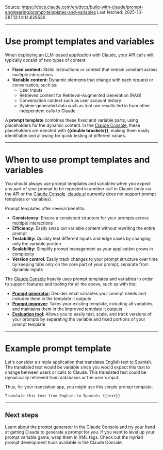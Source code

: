 Source: https://docs.claude.com/en/docs/build-with-claude/prompt-engineering/prompt-templates-and-variables
Last fetched: 2025-10-28T13:14:14.829529

---

# Use prompt templates and variables

When deploying an LLM-based application with Claude, your API calls will typically consist of two types of content:

* **Fixed content:** Static instructions or context that remain constant across multiple interactions
* **Variable content:** Dynamic elements that change with each request or conversation, such as:
  * User inputs
  * Retrieved content for Retrieval-Augmented Generation (RAG)
  * Conversation context such as user account history
  * System-generated data such as tool use results fed in from other independent calls to Claude

A **prompt template** combines these fixed and variable parts, using placeholders for the dynamic content. In the [Claude Console](https://console.anthropic.com/), these placeholders are denoted with **\{\{double brackets}}**, making them easily identifiable and allowing for quick testing of different values.

***

# When to use prompt templates and variables

You should always use prompt templates and variables when you expect any part of your prompt to be repeated in another call to Claude (only via the API or the [Claude Console](https://console.anthropic.com/). [claude.ai](https://claude.ai/) currently does not support prompt templates or variables).

Prompt templates offer several benefits:

* **Consistency:** Ensure a consistent structure for your prompts across multiple interactions
* **Efficiency:** Easily swap out variable content without rewriting the entire prompt
* **Testability:** Quickly test different inputs and edge cases by changing only the variable portion
* **Scalability:** Simplify prompt management as your application grows in complexity
* **Version control:** Easily track changes to your prompt structure over time by keeping tabs only on the core part of your prompt, separate from dynamic inputs

The [Claude Console](https://console.anthropic.com/) heavily uses prompt templates and variables in order to support features and tooling for all the above, such as with the:

* **[Prompt generator](/en/docs/build-with-claude/prompt-engineering/prompt-generator):** Decides what variables your prompt needs and includes them in the template it outputs
* **[Prompt improver](/en/docs/build-with-claude/prompt-engineering/prompt-improver):** Takes your existing template, including all variables, and maintains them in the improved template it outputs
* **[Evaluation tool](/en/docs/test-and-evaluate/eval-tool):** Allows you to easily test, scale, and track versions of your prompts by separating the variable and fixed portions of your prompt template

***

# Example prompt template

Let's consider a simple application that translates English text to Spanish. The translated text would be variable since you would expect this text to change between users or calls to Claude. This translated text could be dynamically retrieved from databases or the user's input.

Thus, for your translation app, you might use this simple prompt template:

```
Translate this text from English to Spanish: {{text}}
```

***

## Next steps

<CardGroup cols={2}>
  <Card title="Generate a prompt" icon="link" href="/en/docs/build-with-claude/prompt-engineering/prompt-generator">
    Learn about the prompt generator in the Claude Console and try your hand at getting Claude to generate a prompt for you.
  </Card>

  <Card title="Apply XML tags" icon="link" href="/en/docs/build-with-claude/prompt-engineering/use-xml-tags">
    If you want to level up your prompt variable game, wrap them in XML tags.
  </Card>

  <Card title="Claude Console" icon="link" href="https://console.anthropic.com/">
    Check out the myriad prompt development tools available in the Claude Console.
  </Card>
</CardGroup>